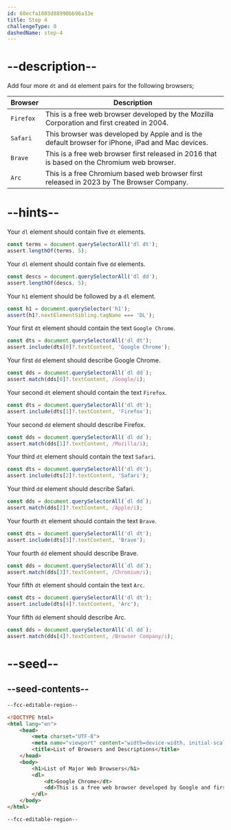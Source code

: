 ```yaml
---
id: 68ecfa1003d88990bb96a33e
title: Step 4
challengeType: 0
dashedName: step-4
---
```


# --description--

Add four more `dt` and `dd` element pairs for the following browsers;

| Browser     | Description                                                                                      |
| ----------- | ------------------------------------------------------------------------------------------------ |
| `Firefox` | This is a free web browser developed by the Mozilla Corporation and first created in 2004.       |
| `Safari`  | This browser was developed by Apple and is the default browser for iPhone, iPad and Mac devices. |
| `Brave`   | This is a free web browser first released in 2016 that is based on the Chromium web browser.     |
| `Arc`     | This is a free Chromium based web browser first released in 2023 by The Browser Company.         |

# --hints--

Your `dl` element should contain five `dt` elements.

```js
const terms = document.querySelectorAll('dl dt');
assert.lengthOf(terms, 5);
```

Your `dl` element should contain five `dd` elements.

```js
const descs = document.querySelectorAll('dl dd');
assert.lengthOf(descs, 5);
```

Your `h1` element should be followed by a `dl` element.

```js
const h1 = document.querySelector('h1');
assert(h1?.nextElementSibling.tagName === 'DL'); 
```

Your first `dt` element should contain the text `Google Chrome`.

```js
const dts = document.querySelectorAll('dl dt');
assert.include(dts[0]?.textContent, 'Google Chrome');
```

Your first `dd` element should describe Google Chrome.

```js
const dds = document.querySelectorAll(`dl dd`);
assert.match(dds[0]?.textContent, /Google/i); 
```

Your second `dt` element should contain the text `Firefox`.

```js
const dts = document.querySelectorAll('dl dt');
assert.include(dts[1]?.textContent, 'Firefox');
```

Your second `dd` element should describe Firefox.

```js
const dds = document.querySelectorAll(`dl dd`);
assert.match(dds[1]?.textContent, /Mozilla/i); 
```

Your third `dt` element should contain the text `Safari`.

```js
const dts = document.querySelectorAll('dl dt');
assert.include(dts[2]?.textContent, 'Safari');
```

Your third `dd` element should describe Safari.

```js
const dds = document.querySelectorAll(`dl dd`);
assert.match(dds[2]?.textContent, /Apple/i); 
```

Your fourth `dt` element should contain the text `Brave`.

```js
const dts = document.querySelectorAll('dl dt');
assert.include(dts[3]?.textContent, 'Brave');
```

Your fourth `dd` element should describe Brave.

```js
const dds = document.querySelectorAll(`dl dd`);
assert.match(dds[3]?.textContent, /Chromium/i); 
```

Your fifth `dt` element should contain the text `Arc`.

```js
const dts = document.querySelectorAll('dl dt');
assert.include(dts[4]?.textContent, 'Arc');
```

Your fifth `dd` element should describe Arc.

```js
const dds = document.querySelectorAll(`dl dd`);
assert.match(dds[4]?.textContent, /Browser Company/i); 
```

# --seed--

## --seed-contents--

```html
--fcc-editable-region--

<!DOCTYPE html> 
<html lang="en"> 
    <head> 
        <meta charset="UTF-8"> 
        <meta name="viewport" content="width=device-width, initial-scale=1.0"> 
        <title>List of Browsers and Descriptions</title> 
    </head> 
    <body> 
        <h1>List of Major Web Browsers</h1> 
        <dl>
            <dt>Google Chrome</dt>
            <dd>This is a free web browser developed by Google and first released in 2008.</dd>
        </dl>
    </body> 
</html>

--fcc-editable-region--
```


